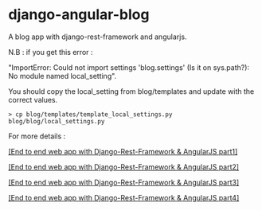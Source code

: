 django-angular-blog
===================

A blog app with django-rest-framework and angularjs.


N.B : if you get this error :

"ImportError: Could not import settings 'blog.settings' (Is it on sys.path?): No module named local_setting".

You should copy the local_setting from blog/templates and update with the correct values.

`> cp blog/templates/template_local_settings.py blog/blog/local_settings.py`

For more details : 

[[End to end web app with Django-Rest-Framework & AngularJS part1]](http://blog.mourafiq.com/post/55034504632/end-to-end-web-app-with-django-rest-framework)

[[End to end web app with Django-Rest-Framework & AngularJS part2]](http://blog.mourafiq.com/post/55099429431/end-to-end-web-app-with-django-rest-framework)

[[End to end web app with Django-Rest-Framework & AngularJS part3]](http://blog.mourafiq.com/post/58725341511/end-to-end-web-app-with-django-rest-framework)

[[End to end web app with Django-Rest-Framework & AngularJS part4]](http://blog.mourafiq.com/post/58726121556/end-to-end-web-app-with-django-rest-framework)
